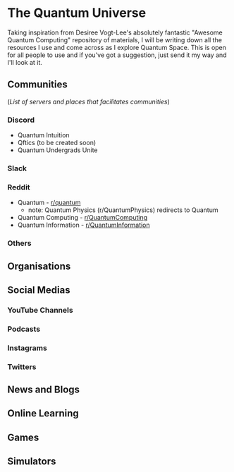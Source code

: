 # The Quantum Universe
Taking inspiration from Desiree Vogt-Lee's absolutely fantastic "Awesome Quantum Computing" repository of materials, I will be writing down all the resources I use and come across as I explore Quantum Space.  This is open for all people to use and if you've got a suggestion, just send it my way and I'll look at it.  

## Communities <br />
(_List of servers and places that facilitates communities_) <br />
### Discord
- Quantum Intuition <br />
- Qftics (to be created soon) <br />
- Quantum Undergrads Unite <br />

### Slack

### Reddit
- Quantum  - [r/quantum](https://www.reddit.com/r/quantum/) <br />
  - note:  Quantum Physics (r/QuantumPhysics) redirects to Quantum <br />
- Quantum Computing - [r/QuantumComputing](https://www.reddit.com/r/QuantumComputing/) <br />
- Quantum Information - [r/QuantumInformation](https://www.reddit.com/r/QuantumInformation/) <br />

### Others

## Organisations

## Social Medias
### YouTube Channels

### Podcasts

### Instagrams

### Twitters

## News and Blogs

## Online Learning

## Games

## Simulators
